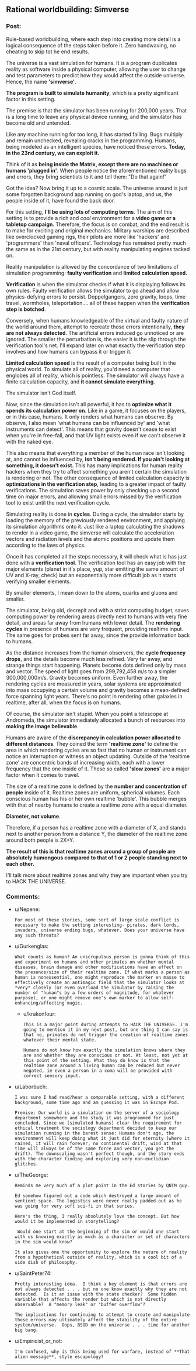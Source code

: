 ## Rational worldbuilding: Simverse

### Post:

Rule-based worldbuilding, where each step into creating more detail is a logical consequence of the steps taken before it. Zero handwaving, no cheating to skip tot he end results.

The universe is a vast simulation for humans. It is a program duplicates reality as software inside a physical computer, allowing the user to change and test parameters to predict how they would affect the outside universe. Hence, the name **'simverse'**.

**The program is built to simulate humanity**, which is a pretty significant factor in this setting. 

The premise is that the simulator has been running for 200,000 years. That is a long time to leave any physical device running, and the simulator has become old and untended.

Like any machine running for too long, it has started failing. Bugs multiply and remain unchecked, revealing cracks in the programming. Humans, being modeled as an intelligent species, have noticed these errors. **Today, in the 23nd century, we can exploit it.**

Think of it as **being inside the Matrix, except there are no machines or humans 'plugged in'**. When people notice the aforementioned reality bugs and errors, they bring scientists to it and tell them:  "Do that again!"
 
Got the idea? Now bring it up to a cosmic scale. The universe around is just some forgotten background app running on god's laptop, and us, the people inside of it, have found the back door.

For this setting, **I'll be using lots of computing terms**. The aim of this setting is to provide a rich and *cool* environment for a **video game or a tabletop campaign**. Therefore, the focus is on combat, and the end result is to make for exciting and original mechanics. Military warships are described like overclocked gaming rigs, their pilots are more like 'hackers' and 'programmers' than 'naval officers'. Technology has remained pretty much the same as in the 21st century, but with reality manipulating engines tacked on.

Reality manipulation is allowed by the concordance of two limitations of simulation programming: **faulty verification** and **limited calculation speed.**

**Verification** is when the simulator checks if what it is displaying follows its own rules. Faulty verification allows the simulator to go ahead and allow physics-defying errors to persist. Doppelgangers, zero gravity, loops, time travel, wormholes, teleportation.... all of these happen when the **verification step is botched**. 

Conversely, when humans knowledgeable of the virtual and faulty nature of the world around them, attempt to recreate those errors intentionally, **they are not always detected**. The artificial errors induced go unnoticed or are ignored. The smaller the perturbation is, the easier it is the slip through the verification tool's net. I'll expand later on what exactly the verification step involves and how humans can bypass it or trigger it.

**Limited calculation speed** is the result of a computer being built in the physical world. To simulate all of reality, you'd need a computer that englobes all of reality, which is pointless. The simulator will always have a finite calculation capacity, and **it cannot simulate everything**. 

The simulator isn't God itself.

Now, since the simulation isn't all powerful, it has to **optimize what it spends its calculation power on**.  Like in a game, it focuses on the players, or in this case, humans. It only renders what humans can observe. By observe, I also mean 'what humans can be influenced by' and 'what instruments can detect'. This means that gravity doesn't cease to exist when you're in free-fall, and that UV light exists even if we can't observe it with the naked eye. 

This also means that everything a member of the human race isn't looking at, and cannot be influenced by, **isn't being rendered. If you ain't looking at something, it doesn't exist.** This has many implications for human reality hackers when they try to affect something you aren't certain the simulation is rendering or not. 
The other consequence of limited calculation capacity is **optimizations in the verification step**, leading to a greater impact of faulty verifications. The simulation saves power by only checking up a second time on major errors, and allowing small errors missed by the verification tool to exist until the next verification cycle.

Simulating reality is done in **cycles**. During a cycle, the simulator starts by loading the memory of the previously rendered environment, and applying its simulation algorithms onto it. Just like a laptop calculating the shadows to render in a video game, the simverse will calculate the acceleration vectors and radiation levels and the atomic positions and update them according to the laws of physics. 

Once it has completed all the steps necessary, it will check what is has just done with a **verification tool**. The verification tool has an easy job with the major elements (planet in it's place, yup, star emitting the same amount of UV and X-ray, check) but an exponentially more difficult job as it starts verifying smaller elements.

By smaller elements, I mean down to the atoms, quarks and gluons and smaller. 

The simulator, being old, decrepit and with a strict computing budget,  saves computing power by rendering areas directly next to humans with very fine detail, and areas far away from humans with lower detail. The **rendering cycles** in presence of humans are very frequent, providing realtime input. The same goes for probes sent far away, since the provide information back to humans. 

As the distance increases from the human observers, the **cycle frequency drops**, and the details become much less refined. Very far away, and strange things start happening. Planets become dots defined only by mass and vector. The speed of light goes from 299,792,458 m/s to a simpler 300,000,000m/s. Gravity becomes uniform. Even further away, the rendering cycles are measured in years, solar systems are approximated into mass occupying a certain volume and gravity becomes a mean-defined force spanning light years. There's no point in rendering other galaxies in realtime, after all, when the focus is on humans.

Of course, the simulator isn't stupid. When you point a telescope at Andromeda, the simulator immediately allocated a bunch of resources into **making the image believable**. 

Humans are aware of the **discrepancy in calculation power allocated to different distances**. They coined the term **'realtime zone'** to define the area in which rendering cycles are so fast that no human or instrument can notice an interruption or witness an object updating. Outside of the 'realtime zone' are concentric bands of increasing width, each with a lower frequency that the one inside of it.  These so called **'slow zones'** are a major factor when it comes to travel.

The size of a realtime zone is defined by the **number and concentration of people** inside of it. Realtime zones are uniform, spherical volumes. Each conscious human has his or her own realtime 'bubble'. This bubble merges with that of nearby humans to create a realtime zone with a equal diameter.

**Diameter, not volume**.

Therefore, if a person has a realtime zone with a diameter of X, and stands next to another person from a distance Y, the diameter of the realtime zone around both people is 2X+Y.

**The result of this is that realtime zones around a group of people are absolutely humongous compared to that of 1 or 2 people standing next to each other.**

I'll talk more about realtime zones and why they are important when you try to HACK THE UNIVERSE.


### Comments:

- u/Nepene:
  ```
  For most of these stories, some sort of large scale conflict is necessary to make the setting interesting- pirates, dark lords, invaders, universe ending bugs, whatever. Does your universe have any such threats?
  ```

- u/Gurkenglas:
  ```
  What counts as human? An unscrupulous person is gonna think of this and experiment on humans and other primates on whether mental diseases, brain damage and other modifications have an effect on the presence/size of their realtime zone. If what marks a person as human is nonessential, one might reproduce the marker en masse to effectively create an antimagic field that the simulator looks at *very* closely (or even overload the simulator by raising the number of "human"s by a few orders of magnitude, for whatever purpose), or one might remove one's own marker to allow self-enhancing/affecting magic.
  ```

  - u/krakonfour:
    ```
    This is a major point during attempts to HACK THE UNIVERSE. I'm going to mention it in my next post, but one thing I can say is that no, primates do not trigger the creation of realtime zones whatever their mental state.

    Humans do not know how exactly the simulation knows where they are and whether they are conscious or not. At least, not yet at this point of the setting. What they do know is that the realtime zone around a living human can be reduced but never negated, ie even a person in a coma will be provided with correct sensory input.
    ```

- u/Laborbuch:
  ```
  I was sure I had read/hear a comparable setting, with a different background, some time ago and am guessing it was in Escape Pod.

  Premise: Our world is a simulation on the server of a sociology department somewhere and the study it was programmed for just concluded. Since we [simulated humans] clear the requirement for ethical treatment the sociology department decided to keep our simulation running in the barest sense: Humans don't age, the environment will keep doing what it just did for eternity (where it rained, it will rain forever, no continental drift, wind at that time will always be of the same force and vector, you get the drift). The downscaling wasn't perfect though, and the story ends with the character finding and exploring very non-euclidian glitches.
  ```

- u/TheGeorge:
  ```
  Reminds me very much of a plot point in the Ed stories by QNTM guy.

  Ed somehow figured out a code which destroyed a large amount of sentient space. The logistics were never really padded out as he was going for very soft sci-fi in that series.

  Here's the thing, I really absolutely love the concept. But how would it be implemented in storytelling?

   Would one start at the beginning of the sim or would one start with us knowing exactly as much as a character or set of characters in the sim would know?

  It also gives one the opportunity to explore the nature of reality from a hypothetical outside of reality, which is a cool bit of a side dish of philosophy.
  ```

- u/SaintPeter74:
  ```
  Pretty interesting idea.  I think a key element is that errors are not always detected . . . but no one know exactly why they are not detected.  Is it an issue with the state checker?  Some hidden variable that affects the render but which is not directly observable?  A "memory leak" or "buffer overflow"?

  The implications for continuing to attempt to create and manipulate those errors may ultimately affect the stability of the entire system/universe.  Oops, BSOD on the universe . . . time for another big bang.
  ```

- u/Empiricist_or_not:
  ```
  I'm confused, why is this being used for warfare, instead of **That alien message**, style escapology?
  ```

---

